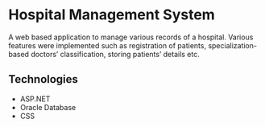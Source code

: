 # Hospital Management System

A web based application to manage various records of a hospital. Various features were implemented such as registration of patients, specialization-based doctors’ classification, storing patients’ details etc. 

## Technologies 

- ASP.NET
- Oracle Database
- CSS
